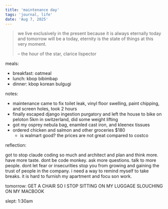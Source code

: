 ```yaml
---
title: 'maintenance day'
tags: 'journal, life'
date: 'Aug 7, 2025'
---
```


> we live exclusively in the present because it is always eternally today and tomorrow will be a today, eternity is the state of things at this very moment.
>
> – the hour of the star, clarice lispector

meals:

- breakfast: oatmeal
- lunch: kbop bibimbap
- dinner: kbop korean bulgugi

notes:

- maintenance came to fix toilet leak, vinyl floor swelling, paint chipping, and screen holes, took 2 hours
- finally escaped django ingestion purgatory and left the house to bike on peloton 5km in switzerland, did some weight lifting
- got my osprey nebula bag, enamled cast iron, and kleenex tissues
- ordered chicken and salmon and other groceries $180
  - is walmart good? the prices are not great compared to costco

reflection:

got to stop claude coding so much and architect and plan and think more. have more taste. dont be code monkey. ask more questions. talk to more people. dont let fear or insecurities stop you from growing and gaining the trust of people in the company. i need a way to remind myself to take breaks. it is hard to furnish my apartment and focu son work.

tomorrow: GET A CHAIR SO I STOP SITTING ON MY LUGGAGE SLOUCHING ON MY MACBOOK

slept: 1:30am
